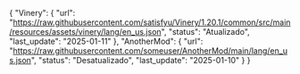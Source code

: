 {
    "Vinery": {
        "url": "https://raw.githubusercontent.com/satisfyu/Vinery/1.20.1/common/src/main/resources/assets/vinery/lang/en_us.json",
        "status": "Atualizado",
        "last_update": "2025-01-11"
    },
    "AnotherMod": {
        "url": "https://raw.githubusercontent.com/someuser/AnotherMod/main/lang/en_us.json",
        "status": "Desatualizado",
        "last_update": "2025-01-10"
    }
}

